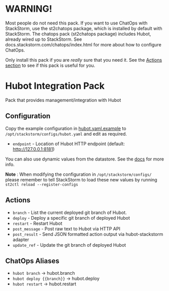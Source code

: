# WARNING!

Most people do not need this pack. If you want to use ChatOps with StackStorm, use the st2chatops package, which is installed by default with StackStorm.
The chatops pack (st2chatops package) includes Hubot, already wired up to StackStorm.
See docs.stackstorm.com/chatops/index.html for more about how to configure ChatOps.

Only install this pack if you are _really_ sure that you need it. See the [Actions section](#actions) to see if this pack is useful for you.

# Hubot Integration Pack

Pack that provides management/integration with Hubot

## Configuration

Copy the example configuration in [hubot.yaml.example](./hubot.yaml.example)
to `/opt/stackstorm/configs/hubot.yaml` and edit as required.

* `endpoint` - Location of Hubot HTTP endpoint (default: http://127.0.0.1:8181)

You can also use dynamic values from the datastore. See the
[docs](https://docs.stackstorm.com/reference/pack_configs.html) for more info.

**Note** : When modifying the configuration in `/opt/stackstorm/configs/` please
           remember to tell StackStorm to load these new values by running
           `st2ctl reload --register-configs`

## Actions

* `branch`       - List the current deployed git branch of Hubot.
* `deploy`       - Deploy a specific git branch of deployed Hubot
* `restart`      - Restart Hubot
* `post_message` - Post raw text to Hubot via HTTP API
* `post_result`  - Send JSON formatted action output via hubot-stackstorm adapter
* `update_ref`   - Update the git branch of deployed Hubot

## ChatOps Aliases

* `hubot branch`            -> hubot.branch
* `hubot deploy {{branch}}` -> hubot.deploy
* `hubot restart`           -> hubot.restart
